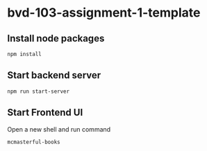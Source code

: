 # bvd-103-assignment-1-template

## Install node packages
```
npm install
```

## Start backend server
```
npm run start-server
```

## Start Frontend UI 
Open a new shell and run command 
```
mcmasterful-books
```
